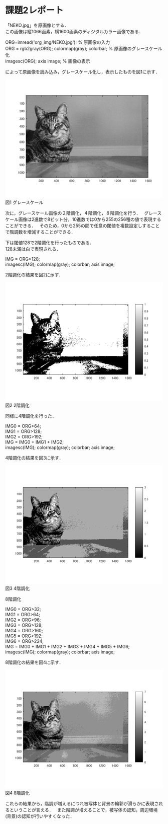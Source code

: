 # 課題2レポート

「NEKO.jpg」を原画像とする．  
この画像は縦1066画素，横1600画素のディジタルカラー画像である．  

ORG=imread('org_img/NEKO.jpg'); % 原画像の入力  
ORG = rgb2gray(ORG); colormap(gray); colorbar; % 原画像のグレースケール化  
imagesc(ORG); axis image; % 画像の表示  

によって原画像を読み込み，グレースケール化し，表示したものを図1に示す．  

![図1 グレースケール](https://github.com/tainak/lecture_image_processing/blob/master/repo_img/kadai2_0.png)  
図1 グレースケール  

次に，グレースケール画像の２階調化，４階調化，８階調化を行う．  
グレースケール画像は2進数で8ビット分，10進数では0から255の256種の値で表現することができる．  
そのため，0から255の間で任意の閾値を複数設定しすることで階調数を増減することができる．  

下は閾値128で2階調化を行ったものである．  
128未満は白で表現される．  

IMG = ORG>128;  
imagesc(IMG); colormap(gray); colorbar;  axis image;  

2階調化の結果を図2に示す．  

![図2 2階調化](https://github.com/tainak/lecture_image_processing/blob/master/repo_img/kadai2_1.png)  
図2 2階調化  

同様に4階調化を行った．  

IMG0 = ORG>64;  
IMG1 = ORG>128;  
IMG2 = ORG>192;  
IMG = IMG0 + IMG1 + IMG2;  
imagesc(IMG); colormap(gray); colorbar;  axis image;  

4階調化の結果を図3に示す．  

![図3 4階調化](https://github.com/tainak/lecture_image_processing/blob/master/repo_img/kadai2_2.png)  
図3 4階調化  

8階調化  

IMG0 = ORG>32;  
IMG1 = ORG>64;  
IMG2 = ORG>96;  
IMG3 = ORG>128;  
IMG4 = ORG>160;  
IMG5 = ORG>192;  
IMG6 = ORG>224;  
IMG = IMG0 + IMG1 + IMG2 + IMG3 + IMG4 + IMG5 + IMG6;  
imagesc(IMG); colormap(gray); colorbar;  axis image;  

8階調化の結果を図4に示す．  

![図4 8階調化](https://github.com/tainak/lecture_image_processing/blob/master/repo_img/kadai2_3.png)  
図4 8階調化  

これらの結果から，階調が増えるにつれ被写体と背景の輪郭が滑らかに表現されるということが言える．  
また階調が増えることで，被写体の認知，周辺環境(背景)の認知が行いやすくなった．  

